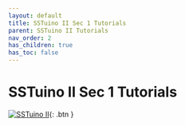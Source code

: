 ```yaml
---
layout: default
title: SSTuino II Sec 1 Tutorials
parent: SSTuino II Tutorials
nav_order: 2
has_children: true
has_toc: false
---
```


# SSTuino II Sec 1 Tutorials

[![SSTuino II](/assets/sstuinoii_infographic_low.png)](electronicBasics/){: .btn }
